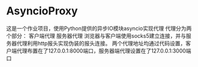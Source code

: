 # AsyncioProxy
这是一个作业项目，使用Python提供的异步IO模块asyncio实现代理
代理分为两个部分：
  客户端代理
  服务器代理
浏览器与客户端使用socks5建立连接，并与服务器代理利用http报头实现伪装的报头连接。
两个代理地址均通过代码设置，客户端代理布置在了127.0.0.1:8000端口，服务器端代理设置在了127.0.0.1:3000端口
